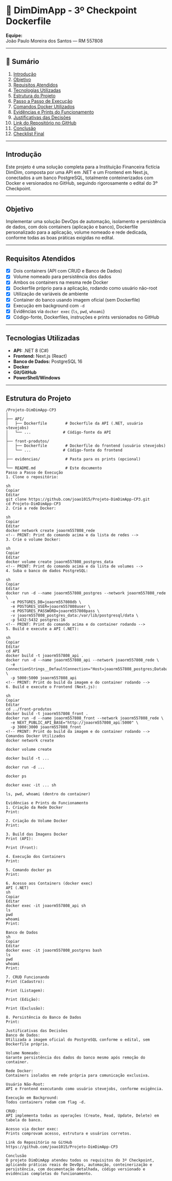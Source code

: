 # 🏦 DimDimApp - 3º Checkpoint Dockerfile

**Equipe:**  
João Paulo Moreira dos Santos — RM 557808

---

## 📑 Sumário

1. [Introdução](#introdução)
2. [Objetivo](#objetivo)
3. [Requisitos Atendidos](#requisitos-atendidos)
4. [Tecnologias Utilizadas](#tecnologias-utilizadas)
5. [Estrutura do Projeto](#estrutura-do-projeto)
6. [Passo a Passo de Execução](#passo-a-passo-de-execução)
7. [Comandos Docker Utilizados](#comandos-docker-utilizados)
8. [Evidências e Prints do Funcionamento](#evidências-e-prints-do-funcionamento)
9. [Justificativas das Decisões](#justificativas-das-decisões)
10. [Link do Repositório no GitHub](#link-do-repositório-no-github)
11. [Conclusão](#conclusão)
12. [Checklist Final](#checklist-final)

---

## Introdução

Este projeto é uma solução completa para a Instituição Financeira fictícia DimDim, composta por uma API em .NET e um Frontend em Next.js, conectados a um banco PostgreSQL, totalmente conteinerizados com Docker e versionados no GitHub, seguindo rigorosamente o edital do 3º Checkpoint.

---

## Objetivo

Implementar uma solução DevOps de automação, isolamento e persistência de dados, com dois containers (aplicação e banco), Dockerfile personalizado para a aplicação, volume nomeado e rede dedicada, conforme todas as boas práticas exigidas no edital.

---

## Requisitos Atendidos

- [x] Dois containers (API com CRUD e Banco de Dados)
- [x] Volume nomeado para persistência dos dados
- [x] Ambos os containers na mesma rede Docker
- [x] Dockerfile próprio para a aplicação, rodando como usuário não-root
- [x] Utilização de variáveis de ambiente
- [x] Container do banco usando imagem oficial (sem Dockerfile)
- [x] Execução em background com `-d`
- [x] Evidências via `docker exec` (`ls`, `pwd`, `whoami`)
- [x] Código-fonte, Dockerfiles, instruções e prints versionados no GitHub

---

## Tecnologias Utilizadas

- **API:** .NET 8 (C#)
- **Frontend:** Next.js (React)
- **Banco de Dados:** PostgreSQL 16
- **Docker**
- **Git/GitHub**
- **PowerShell/Windows**

---

## Estrutura do Projeto

```plaintext
/Projeto-DimDimApp-CP3
│
├── API/
│   ├── Dockerfile        # Dockerfile da API (.NET, usuário stevejobs)
│   └── ...              # Código-fonte da API
│
├── front-produtos/
│   ├── Dockerfile        # Dockerfile do frontend (usuário stevejobs)
│   └── ...              # Código-fonte do frontend
│
├── evidencias/           # Pasta para os prints (opcional)
│
└── README.md             # Este documento
Passo a Passo de Execução
1. Clone o repositório:

sh
Copiar
Editar
git clone https://github.com/joao1015/Projeto-DimDimApp-CP3.git
cd Projeto-DimDimApp-CP3
2. Crie a rede Docker:

sh
Copiar
Editar
docker network create joaorm557808_rede
<!-- PRINT: Print do comando acima e da lista de redes -->
3. Crie o volume Docker:

sh
Copiar
Editar
docker volume create joaorm557808_postgres_data
<!-- PRINT: Print do comando acima e da lista de volumes -->
4. Suba o banco de dados PostgreSQL:

sh
Copiar
Editar
docker run -d --name joaorm557808_postgres --network joaorm557808_rede \
  -e POSTGRES_DB=joaorm557808db \
  -e POSTGRES_USER=joaorm557808user \
  -e POSTGRES_PASSWORD=joaorm557808pass \
  -v joaorm557808_postgres_data:/var/lib/postgresql/data \
  -p 5432:5432 postgres:16
<!-- PRINT: Print do comando acima e do container rodando -->
5. Build e execute a API (.NET):

sh
Copiar
Editar
cd API
docker build -t joaorm557808_api .
docker run -d --name joaorm557808_api --network joaorm557808_rede \
  -e ConnectionStrings__DefaultConnection="Host=joaorm557808_postgres;Database=joaorm557808db;Username=joaorm557808user;Password=joaorm557808pass" \
  -p 5000:5000 joaorm557808_api
<!-- PRINT: Print do build da imagem e do container rodando -->
6. Build e execute o Frontend (Next.js):

sh
Copiar
Editar
cd ../front-produtos
docker build -t joaorm557808_front .
docker run -d --name joaorm557808_front --network joaorm557808_rede \
  -e NEXT_PUBLIC_API_BASE="http://joaorm557808_api:5000" \
  -p 3000:3000 joaorm557808_front
<!-- PRINT: Print do build da imagem e do container rodando -->
Comandos Docker Utilizados
docker network create

docker volume create

docker build -t ...

docker run -d ...

docker ps

docker exec -it ... sh

ls, pwd, whoami (dentro do container)

Evidências e Prints do Funcionamento
1. Criação da Rede Docker
Print:

2. Criação do Volume Docker
Print:

3. Build das Imagens Docker
Print (API):

Print (Front):

4. Execução dos Containers
Print:

5. Comando docker ps
Print:

6. Acesso aos Containers (docker exec)
API (.NET)
sh
Copiar
Editar
docker exec -it joaorm557808_api sh
ls
pwd
whoami
Print:

Banco de Dados
sh
Copiar
Editar
docker exec -it joaorm557808_postgres bash
ls
pwd
whoami
Print:

7. CRUD Funcionando
Print (Cadastro):

Print (Listagem):

Print (Edição):

Print (Exclusão):

8. Persistência do Banco de Dados
Print:

Justificativas das Decisões
Banco de Dados:
Utilizada a imagem oficial do PostgreSQL conforme o edital, sem Dockerfile próprio.

Volume Nomeado:
Garante persistência dos dados do banco mesmo após remoção do container.

Rede Docker:
Containers isolados em rede própria para comunicação exclusiva.

Usuário Não-Root:
API e Frontend executando como usuário stevejobs, conforme exigência.

Execução em Background:
Todos containers rodam com flag -d.

CRUD:
API implementa todas as operações (Create, Read, Update, Delete) em tabela do banco.

Acesso via docker exec:
Prints comprovam acesso, estrutura e usuários corretos.

Link do Repositório no GitHub
https://github.com/joao1015/Projeto-DimDimApp-CP3

Conclusão
O projeto DimDimApp atendeu todos os requisitos do 3º Checkpoint, aplicando práticas reais de DevOps, automação, conteinerização e persistência, com documentação detalhada, código versionado e evidências completas do funcionamento.